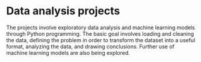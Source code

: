 # Data analysis projects
The projects involve exploratory data analysis and machine learning models through Python programming.
The basic goal involves loading and cleaning the data, defining the problem in order to transform the dataset into a useful format, analyzing the data, and drawing conclusions.
Further use of machine learning models are also being explored.
